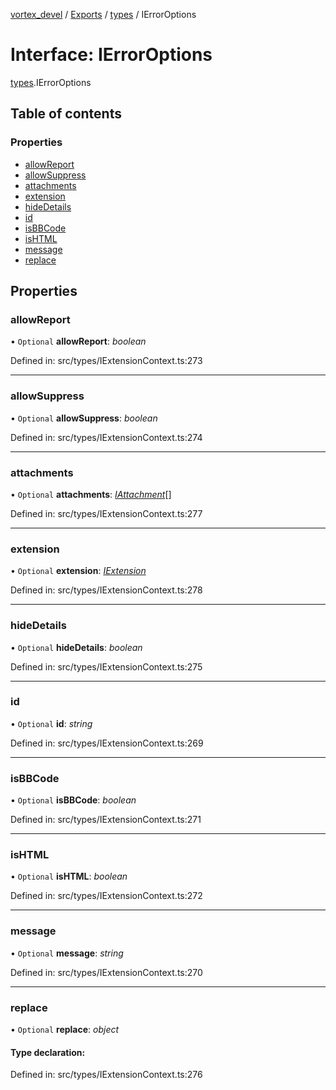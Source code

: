 [vortex_devel](../README.md) / [Exports](../modules.md) / [types](../modules/types.md) / IErrorOptions

# Interface: IErrorOptions

[types](../modules/types.md).IErrorOptions

## Table of contents

### Properties

- [allowReport](types.ierroroptions.md#allowreport)
- [allowSuppress](types.ierroroptions.md#allowsuppress)
- [attachments](types.ierroroptions.md#attachments)
- [extension](types.ierroroptions.md#extension)
- [hideDetails](types.ierroroptions.md#hidedetails)
- [id](types.ierroroptions.md#id)
- [isBBCode](types.ierroroptions.md#isbbcode)
- [isHTML](types.ierroroptions.md#ishtml)
- [message](types.ierroroptions.md#message)
- [replace](types.ierroroptions.md#replace)

## Properties

### allowReport

• `Optional` **allowReport**: *boolean*

Defined in: src/types/IExtensionContext.ts:273

___

### allowSuppress

• `Optional` **allowSuppress**: *boolean*

Defined in: src/types/IExtensionContext.ts:274

___

### attachments

• `Optional` **attachments**: [*IAttachment*](types.iattachment.md)[]

Defined in: src/types/IExtensionContext.ts:277

___

### extension

• `Optional` **extension**: [*IExtension*](types.iextension.md)

Defined in: src/types/IExtensionContext.ts:278

___

### hideDetails

• `Optional` **hideDetails**: *boolean*

Defined in: src/types/IExtensionContext.ts:275

___

### id

• `Optional` **id**: *string*

Defined in: src/types/IExtensionContext.ts:269

___

### isBBCode

• `Optional` **isBBCode**: *boolean*

Defined in: src/types/IExtensionContext.ts:271

___

### isHTML

• `Optional` **isHTML**: *boolean*

Defined in: src/types/IExtensionContext.ts:272

___

### message

• `Optional` **message**: *string*

Defined in: src/types/IExtensionContext.ts:270

___

### replace

• `Optional` **replace**: *object*

#### Type declaration:

Defined in: src/types/IExtensionContext.ts:276
